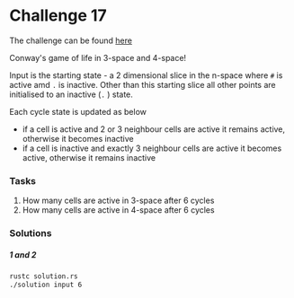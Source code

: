 # Challenge 17

The challenge can be found [here][1]

Conway's game of life in 3-space and 4-space!

Input is the starting state - a 2 dimensional slice in the n-space where `#` is active amd `.` is
inactive. Other than this starting slice all other points are initialised to an inactive (`.` ) state.

Each cycle state is updated as below
- if a cell is active and 2 or 3 neighbour cells are active it remains active, otherwise it becomes
inactive
- if a cell is inactive and exactly 3 neighbour cells are active it becomes active, otherwise it
remains inactive

### Tasks

1. How many cells are active in 3-space after 6 cycles
1. How many cells are active in 4-space after 6 cycles

### Solutions

##### 1 and 2

```bash
rustc solution.rs
./solution input 6
```

[1]: <https://adventofcode.com/2020/day/17> "Advent of Code day 17 challenge"
